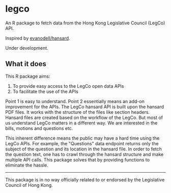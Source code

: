 # legco
An R package to fetch data from the Hong Kong Legislative Council (LegCo) API. 

Inspired by [evanodell/hansard](https://github.com/evanodell/hansard).

Under development.

## What it does
This R package aims:
1. To provide easy access to the LegCo open data APIs
2. To facilitate the use of the APIs

Point 1 is easy to understand. Point 2 essentially means an add-on improvement for the APIs.
The LegCo hansard API is built upon the hansard PDF files. It works with the structure of the files 
like section headers. Hansard files are created based on the workflow of the LegCo. 
But most of us understand LegCo matters in a different way. We are interested in the bills, motions and questions etc.

This inherent difference means the public may have a hard time using the LegCo APIs.
For example, the "Questions" data endpoint returns only the subject of the question 
and its location in the hansard file. In order to fetch the question text, 
one has to crawl through the hansard structure and make multiple API calls.
This package solves that by providing functions to eliminate the hassle.

---

This package is in no way officially related to or endorsed by the Legislative Council of Hong Kong.
